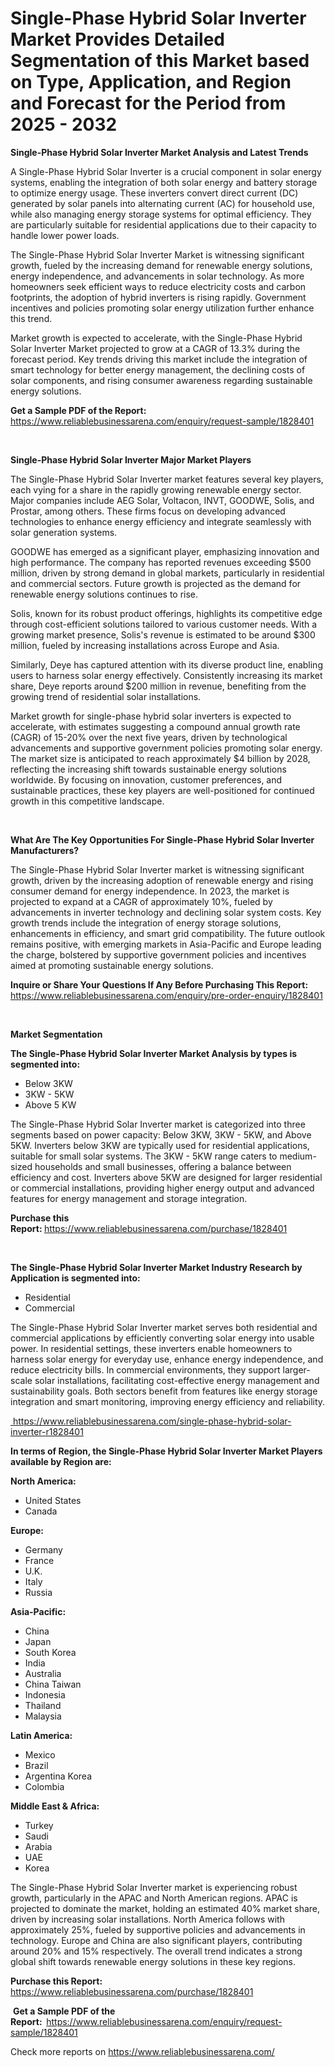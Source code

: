 <p><h1>Single-Phase Hybrid Solar Inverter Market Provides Detailed Segmentation of this Market based on Type, Application, and Region and Forecast for the Period from 2025 - 2032</h1></p><p><strong>Single-Phase Hybrid Solar Inverter Market Analysis and Latest Trends</strong></p>
<p><p>A Single-Phase Hybrid Solar Inverter is a crucial component in solar energy systems, enabling the integration of both solar energy and battery storage to optimize energy usage. These inverters convert direct current (DC) generated by solar panels into alternating current (AC) for household use, while also managing energy storage systems for optimal efficiency. They are particularly suitable for residential applications due to their capacity to handle lower power loads.</p><p>The Single-Phase Hybrid Solar Inverter Market is witnessing significant growth, fueled by the increasing demand for renewable energy solutions, energy independence, and advancements in solar technology. As more homeowners seek efficient ways to reduce electricity costs and carbon footprints, the adoption of hybrid inverters is rising rapidly. Government incentives and policies promoting solar energy utilization further enhance this trend.</p><p>Market growth is expected to accelerate, with the Single-Phase Hybrid Solar Inverter Market projected to grow at a CAGR of 13.3% during the forecast period. Key trends driving this market include the integration of smart technology for better energy management, the declining costs of solar components, and rising consumer awareness regarding sustainable energy solutions.</p></p>
<p><strong>Get a Sample PDF of the Report:&nbsp;</strong> <a href="https://www.reliablebusinessarena.com/enquiry/request-sample/1828401?utm_campaign=2279&utm_medium=2&utm_source=Github&utm_content=ia&utm_term=14022025&utm_id=single-phase-hybrid-solar-inverter">https://www.reliablebusinessarena.com/enquiry/request-sample/1828401</a></p>
<p>&nbsp;</p>
<p><strong>Single-Phase Hybrid Solar Inverter Major Market Players</strong></p>
<p><p>The Single-Phase Hybrid Solar Inverter market features several key players, each vying for a share in the rapidly growing renewable energy sector. Major companies include AEG Solar, Voltacon, INVT, GOODWE, Solis, and Prostar, among others. These firms focus on developing advanced technologies to enhance energy efficiency and integrate seamlessly with solar generation systems. </p><p>GOODWE has emerged as a significant player, emphasizing innovation and high performance. The company has reported revenues exceeding $500 million, driven by strong demand in global markets, particularly in residential and commercial sectors. Future growth is projected as the demand for renewable energy solutions continues to rise.</p><p>Solis, known for its robust product offerings, highlights its competitive edge through cost-efficient solutions tailored to various customer needs. With a growing market presence, Solis's revenue is estimated to be around $300 million, fueled by increasing installations across Europe and Asia.</p><p>Similarly, Deye has captured attention with its diverse product line, enabling users to harness solar energy effectively. Consistently increasing its market share, Deye reports around $200 million in revenue, benefiting from the growing trend of residential solar installations.</p><p>Market growth for single-phase hybrid solar inverters is expected to accelerate, with estimates suggesting a compound annual growth rate (CAGR) of 15-20% over the next five years, driven by technological advancements and supportive government policies promoting solar energy. The market size is anticipated to reach approximately $4 billion by 2028, reflecting the increasing shift towards sustainable energy solutions worldwide. By focusing on innovation, customer preferences, and sustainable practices, these key players are well-positioned for continued growth in this competitive landscape.</p></p>
<p>&nbsp;</p>
<p><strong>What Are The Key Opportunities For Single-Phase Hybrid Solar Inverter Manufacturers?</strong></p>
<p><p>The Single-Phase Hybrid Solar Inverter market is witnessing significant growth, driven by the increasing adoption of renewable energy and rising consumer demand for energy independence. In 2023, the market is projected to expand at a CAGR of approximately 10%, fueled by advancements in inverter technology and declining solar system costs. Key growth trends include the integration of energy storage solutions, enhancements in efficiency, and smart grid compatibility. The future outlook remains positive, with emerging markets in Asia-Pacific and Europe leading the charge, bolstered by supportive government policies and incentives aimed at promoting sustainable energy solutions.</p></p>
<p><strong>Inquire or Share Your Questions If Any Before Purchasing This Report:</strong> <a href="https://www.reliablebusinessarena.com/enquiry/pre-order-enquiry/1828401?utm_campaign=2279&utm_medium=2&utm_source=Github&utm_content=ia&utm_term=14022025&utm_id=single-phase-hybrid-solar-inverter">https://www.reliablebusinessarena.com/enquiry/pre-order-enquiry/1828401</a></p>
<p>&nbsp;</p>
<p><strong>Market Segmentation</strong></p>
<p><strong>The Single-Phase Hybrid Solar Inverter Market Analysis by types is segmented into:</strong></p>
<p><ul><li>Below 3KW</li><li>3KW - 5KW</li><li>Above 5 KW</li></ul></p>
<p><p>The Single-Phase Hybrid Solar Inverter market is categorized into three segments based on power capacity: Below 3KW, 3KW - 5KW, and Above 5KW. Inverters below 3KW are typically used for residential applications, suitable for small solar systems. The 3KW - 5KW range caters to medium-sized households and small businesses, offering a balance between efficiency and cost. Inverters above 5KW are designed for larger residential or commercial installations, providing higher energy output and advanced features for energy management and storage integration.</p></p>
<p><strong>Purchase this Report:&nbsp;</strong><a href="https://www.reliablebusinessarena.com/purchase/1828401?utm_campaign=2279&utm_medium=2&utm_source=Github&utm_content=ia&utm_term=14022025&utm_id=single-phase-hybrid-solar-inverter">https://www.reliablebusinessarena.com/purchase/1828401</a></p>
<p>&nbsp;</p>
<p><strong>The Single-Phase Hybrid Solar Inverter Market Industry Research by Application is segmented into:</strong></p>
<p><ul><li>Residential</li><li>Commercial</li></ul></p>
<p><p>The Single-Phase Hybrid Solar Inverter market serves both residential and commercial applications by efficiently converting solar energy into usable power. In residential settings, these inverters enable homeowners to harness solar energy for everyday use, enhance energy independence, and reduce electricity bills. In commercial environments, they support larger-scale solar installations, facilitating cost-effective energy management and sustainability goals. Both sectors benefit from features like energy storage integration and smart monitoring, improving energy efficiency and reliability.</p></p>
<p><a href="https://www.reliablebusinessarena.com/single-phase-hybrid-solar-inverter-r1828401?utm_campaign=2279&utm_medium=2&utm_source=Github&utm_content=ia&utm_term=14022025&utm_id=single-phase-hybrid-solar-inverter">&nbsp;https://www.reliablebusinessarena.com/single-phase-hybrid-solar-inverter-r1828401</a></p>
<p><strong>In terms of Region, the Single-Phase Hybrid Solar Inverter Market Players available by Region are:</strong></p>
<p>
    <p> <strong> North America: </strong>
        <ul>
            <li>United States</li>
            <li>Canada</li>
        </ul>
        </p> 
    <p> <strong> Europe: </strong>
        <ul>
            <li>Germany</li>
            <li>France</li>
            <li>U.K.</li>
            <li>Italy</li>
            <li>Russia</li>
        </ul>
        </p> 
    <p> <strong> Asia-Pacific: </strong>
        <ul>
            <li>China</li>
            <li>Japan</li>
            <li>South Korea</li>
            <li>India</li>
            <li>Australia</li>
            <li>China Taiwan</li>
            <li>Indonesia</li>
            <li>Thailand</li>
            <li>Malaysia</li>
        </ul>
        </p> 
    <p> <strong> Latin America: </strong>
        <ul>
            <li>Mexico</li>
            <li>Brazil</li>
            <li>Argentina Korea</li>
            <li>Colombia</li>
        </ul>
        </p> 
    <p> <strong> Middle East & Africa: </strong>
        <ul>
            <li>Turkey</li>
            <li>Saudi</li>
            <li>Arabia</li>
            <li>UAE</li>
            <li>Korea</li>
        </ul>
    </p>
    </p>
<p><p>The Single-Phase Hybrid Solar Inverter market is experiencing robust growth, particularly in the APAC and North American regions. APAC is projected to dominate the market, holding an estimated 40% market share, driven by increasing solar installations. North America follows with approximately 25%, fueled by supportive policies and advancements in technology. Europe and China are also significant players, contributing around 20% and 15% respectively. The overall trend indicates a strong global shift towards renewable energy solutions in these key regions.</p></p>
<p><strong>Purchase this Report: </strong><a href="https://www.reliablebusinessarena.com/purchase/1828401?utm_campaign=2279&utm_medium=2&utm_source=Github&utm_content=ia&utm_term=14022025&utm_id=single-phase-hybrid-solar-inverter">https://www.reliablebusinessarena.com/purchase/1828401</a></p>
<p>&nbsp;<strong>Get a Sample PDF of the Report:&nbsp;&nbsp;</strong><a href="https://www.reliablebusinessarena.com/enquiry/request-sample/1828401?utm_campaign=2279&utm_medium=2&utm_source=Github&utm_content=ia&utm_term=14022025&utm_id=single-phase-hybrid-solar-inverter">https://www.reliablebusinessarena.com/enquiry/request-sample/1828401</a></p>
<p><strong></strong></p>
<p>Check more reports on <a href="https://www.reliablebusinessarena.com/?utm_campaign=2279&utm_medium=2&utm_source=Github&utm_content=ia&utm_term=14022025&utm_id=single-phase-hybrid-solar-inverter">https://www.reliablebusinessarena.com/</a></p>